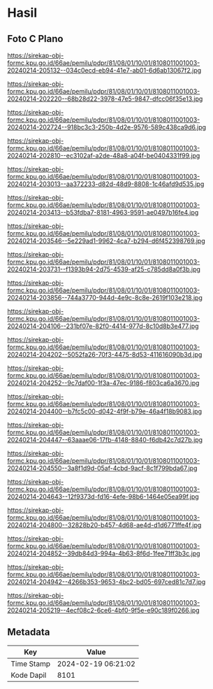 # Hasil

## Foto C Plano

https://sirekap-obj-formc.kpu.go.id/66ae/pemilu/pdpr/81/08/01/10/01/8108011001003-20240214-205132--034c0ecd-eb94-41e7-ab01-6d6ab13067f2.jpg

https://sirekap-obj-formc.kpu.go.id/66ae/pemilu/pdpr/81/08/01/10/01/8108011001003-20240214-202220--68b28d22-3978-47e5-9847-dfcc06f35e13.jpg

https://sirekap-obj-formc.kpu.go.id/66ae/pemilu/pdpr/81/08/01/10/01/8108011001003-20240214-202724--918bc3c3-250b-4d2e-9576-589c438ca9d6.jpg

https://sirekap-obj-formc.kpu.go.id/66ae/pemilu/pdpr/81/08/01/10/01/8108011001003-20240214-202810--ec3102af-a2de-48a8-a04f-be0404331f99.jpg

https://sirekap-obj-formc.kpu.go.id/66ae/pemilu/pdpr/81/08/01/10/01/8108011001003-20240214-203013--aa372233-d82d-48d9-8808-1c46afd9d535.jpg

https://sirekap-obj-formc.kpu.go.id/66ae/pemilu/pdpr/81/08/01/10/01/8108011001003-20240214-203413--b53fdba7-8181-4963-9591-ae0497b16fe4.jpg

https://sirekap-obj-formc.kpu.go.id/66ae/pemilu/pdpr/81/08/01/10/01/8108011001003-20240214-203546--5e229ad1-9962-4ca7-b294-d6f452398769.jpg

https://sirekap-obj-formc.kpu.go.id/66ae/pemilu/pdpr/81/08/01/10/01/8108011001003-20240214-203731--f1393b94-2d75-4539-af25-c785dd8a0f3b.jpg

https://sirekap-obj-formc.kpu.go.id/66ae/pemilu/pdpr/81/08/01/10/01/8108011001003-20240214-203856--744a3770-944d-4e9c-8c8e-2619f103e218.jpg

https://sirekap-obj-formc.kpu.go.id/66ae/pemilu/pdpr/81/08/01/10/01/8108011001003-20240214-204106--231bf07e-82f0-4414-977d-8c10d8b3e477.jpg

https://sirekap-obj-formc.kpu.go.id/66ae/pemilu/pdpr/81/08/01/10/01/8108011001003-20240214-204202--5052fa26-70f3-4475-8d53-411616090b3d.jpg

https://sirekap-obj-formc.kpu.go.id/66ae/pemilu/pdpr/81/08/01/10/01/8108011001003-20240214-204252--9c7daf00-1f3a-47ec-9186-f803ca6a3670.jpg

https://sirekap-obj-formc.kpu.go.id/66ae/pemilu/pdpr/81/08/01/10/01/8108011001003-20240214-204400--b7fc5c00-d042-4f9f-b79e-46a4f18b9083.jpg

https://sirekap-obj-formc.kpu.go.id/66ae/pemilu/pdpr/81/08/01/10/01/8108011001003-20240214-204447--63aaae06-17fb-4148-8840-f6db42c7d27b.jpg

https://sirekap-obj-formc.kpu.go.id/66ae/pemilu/pdpr/81/08/01/10/01/8108011001003-20240214-204550--3a8f1d9d-05af-4cbd-9acf-8c1f799bda67.jpg

https://sirekap-obj-formc.kpu.go.id/66ae/pemilu/pdpr/81/08/01/10/01/8108011001003-20240214-204643--12f9373d-fd16-4efe-98b6-1464e05ea99f.jpg

https://sirekap-obj-formc.kpu.go.id/66ae/pemilu/pdpr/81/08/01/10/01/8108011001003-20240214-204800--32828b20-b457-4d68-ae4d-d1d6771ffe4f.jpg

https://sirekap-obj-formc.kpu.go.id/66ae/pemilu/pdpr/81/08/01/10/01/8108011001003-20240214-204852--39db84d3-994a-4b63-8f6d-1fee71ff3b3c.jpg

https://sirekap-obj-formc.kpu.go.id/66ae/pemilu/pdpr/81/08/01/10/01/8108011001003-20240214-204942--4266b353-9653-4bc2-bd05-697ced81c7d7.jpg

https://sirekap-obj-formc.kpu.go.id/66ae/pemilu/pdpr/81/08/01/10/01/8108011001003-20240214-205219--4ecf08c2-6ce6-4bf0-9f5e-e90c189f0266.jpg


## Metadata

| Key        | Value               |
| ---------- | ------------------- |
| Time Stamp | 2024-02-19 06:21:02 |
| Kode Dapil | 8101                |



